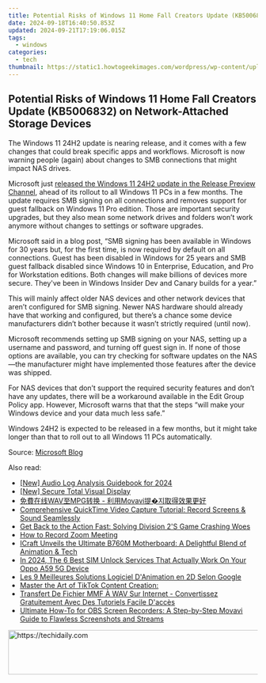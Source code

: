 ```yaml
---
title: Potential Risks of Windows 11 Home Fall Creators Update (KB5006832) on Network-Attached Storage Devices
date: 2024-09-18T16:40:50.853Z
updated: 2024-09-21T17:19:06.015Z
tags:
  - windows
categories:
  - tech
thumbnail: https://static1.howtogeekimages.com/wordpress/wp-content/uploads/2023/08/windows-11-3.jpg
---
```


## Potential Risks of Windows 11 Home Fall Creators Update (KB5006832) on Network-Attached Storage Devices

The Windows 11 24H2 update is nearing release, and it comes with a few changes that could break specific apps and workflows. Microsoft is now warning people (again) about changes to SMB connections that might impact NAS drives.

 Microsoft just [released the Windows 11 24H2 update in the Release Preview Channel](https://some-knowledge.techidaily.com/in-2024-illumination-in-high-dynamic-range-a-smart-option/), ahead of its rollout to all Windows 11 PCs in a few months. The update requires SMB signing on all connections and removes support for guest fallback on Windows 11 Pro edition. Those are important security upgrades, but they also mean some network drives and folders won’t work anymore without changes to settings or software upgrades.

 Microsoft said in a blog post, “SMB signing has been available in Windows for 30 years but, for the first time, is now required by default on all connections. Guest has been disabled in Windows for 25 years and SMB guest fallback disabled since Windows 10 in Enterprise, Education, and Pro for Workstation editions. Both changes will make billions of devices more secure. They've been in Windows Insider Dev and Canary builds for a year.”

 This will mainly affect older NAS devices and other network devices that aren’t configured for SMB signing. Newer NAS hardware should already have that working and configured, but there’s a chance some device manufacturers didn’t bother because it wasn’t strictly required (until now).

 Microsoft recommends setting up SMB signing on your NAS, setting up a username and password, and turning off guest sign in. If none of those options are available, you can try checking for software updates on the NAS—the manufacturer might have implemented those features after the device was shipped.

 For NAS devices that don’t support the required security features and don’t have any updates, there will be a workaround available in the Edit Group Policy app. However, Microsoft warns that that the steps “will make your Windows device and your data much less safe.”

 Windows 24H2 is expected to be released in a few months, but it might take longer than that to roll out to all Windows 11 PCs automatically.

 Source: [Microsoft Blog](https://techcommunity.microsoft.com/t5/storage-at-microsoft/accessing-a-third-party-nas-with-smb-in-windows-11-24h2-may-fail/ba-p/4154300)

<ins class="adsbygoogle"
     style="display:block"
     data-ad-format="autorelaxed"
     data-ad-client="ca-pub-7571918770474297"
     data-ad-slot="1223367746"></ins>

<ins class="adsbygoogle"
     style="display:block"
     data-ad-client="ca-pub-7571918770474297"
     data-ad-slot="8358498916"
     data-ad-format="auto"
     data-full-width-responsive="true"></ins>

<span class="atpl-alsoreadstyle">Also read:</span>
<div><ul>
<li><a href="https://on-screen-recording.techidaily.com/new-audio-log-analysis-guidebook-for-2024/"><u>[New] Audio Log Analysis Guidebook for 2024</u></a></li>
<li><a href="https://screen-recording.techidaily.com/new-secure-total-visual-display/"><u>[New] Secure Total Visual Display</u></a></li>
<li><a href="https://win-forum.techidaily.com/wavmpg-movavi/"><u>免費在线WAV至MPG转换 - 利用Movavi提�지取得效果更好</u></a></li>
<li><a href="https://win-forum.techidaily.com/comprehensive-quicktime-video-capture-tutorial-record-screens-and-sound-seamlessly/"><u>Comprehensive QuickTime Video Capture Tutorial: Record Screens & Sound Seamlessly</u></a></li>
<li><a href="https://win-blog.techidaily.com/get-back-to-the-action-fast-solving-division-2s-game-crashing-woes/"><u>Get Back to the Action Fast: Solving Division 2'S Game Crashing Woes</u></a></li>
<li><a href="https://video-screen-grab.techidaily.com/how-to-record-zoom-meeting/"><u>How to Record Zoom Meeting</u></a></li>
<li><a href="https://hardware-help.techidaily.com/icraft-unveils-the-ultimate-b760m-motherboard-a-delightful-blend-of-animation-and-tech/"><u>ICraft Unveils the Ultimate B760M Motherboard: A Delightful Blend of Animation & Tech</u></a></li>
<li><a href="https://sim-unlock.techidaily.com/in-2024-the-6-best-sim-unlock-services-that-actually-work-on-your-oppo-a59-5g-device-by-drfone-android/"><u>In 2024, The 6 Best SIM Unlock Services That Actually Work On Your Oppo A59 5G Device</u></a></li>
<li><a href="https://win-forum.techidaily.com/les-9-meilleures-solutions-logiciel-danimation-en-2d-selon-google/"><u>Les 9 Meilleures Solutions Logiciel D'Animation en 2D Selon Google</u></a></li>
<li><a href="https://fox-that.techidaily.com/1721446783139-master-the-art-of-tiktok-content-creation/"><u>Master the Art of TikTok Content Creation:</u></a></li>
<li><a href="https://win-forum.techidaily.com/transfert-de-fichier-mmf-a-wav-sur-internet-convertissez-gratuitement-avec-des-tutoriels-facile-dacces/"><u>Transfert De Fichier MMF À WAV Sur Internet - Convertissez Gratuitement Avec Des Tutoriels Facile D'accès</u></a></li>
<li><a href="https://win-forum.techidaily.com/ultimate-how-to-for-obs-screen-recorders-a-step-by-step-movavi-guide-to-flawless-screenshots-and-streams/"><u>Ultimate How-To for OBS Screen Recorders: A Step-by-Step Movavi Guide to Flawless Screenshots and Streams</u></a></li>
</ul></div>

<!-- affiliate ads begin -->
<a href="https://appsumo.8odi.net/c/5597632/2144282/7443" target="_top" id="2144282">
  <img src="//a.impactradius-go.com/display-ad/7443-2144282" border="0" alt="https://techidaily.com" width="728" height="90"/>
</a>
<img height="0" width="0" src="https://appsumo.8odi.net/i/5597632/2144282/7443" style="position:absolute;visibility:hidden;" border="0" />
<!-- affiliate ads end -->

